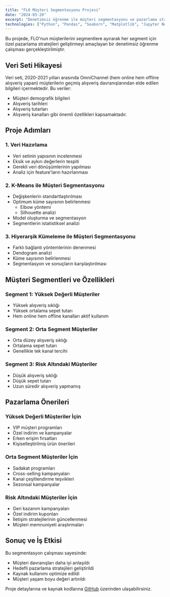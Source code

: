 ```yaml
---
title: "FLO Müşteri Segmentasyonu Projesi"
date: "2024-03-20"
excerpt: "Denetimsiz öğrenme ile müşteri segmentasyonu ve pazarlama stratejileri"
technologies: ["Python", "Pandas", "Seaborn", "Matplotlib", "Jupyter Notebook", "Data Visualization"]
---
```


Bu projede, FLO'nun müşterilerini segmentlere ayırarak her segment için özel pazarlama stratejileri geliştirmeyi amaçlayan bir denetimsiz öğrenme çalışması gerçekleştirilmiştir.

## Veri Seti Hikayesi

Veri seti, 2020-2021 yılları arasında OmniChannel (hem online hem offline alışveriş yapan) müşterilerin geçmiş alışveriş davranışlarından elde edilen bilgileri içermektedir. Bu veriler:
- Müşteri demografik bilgileri
- Alışveriş tarihleri
- Alışveriş tutarları
- Alışveriş kanalları
gibi önemli özellikleri kapsamaktadır.

## Proje Adımları

### 1. Veri Hazırlama
- Veri setinin yapısının incelenmesi
- Eksik ve aykırı değerlerin tespiti
- Gerekli veri dönüşümlerinin yapılması
- Analiz için feature'ların hazırlanması

### 2. K-Means ile Müşteri Segmentasyonu
- Değişkenlerin standartlaştırılması
- Optimum küme sayısının belirlenmesi
  - Elbow yöntemi
  - Silhouette analizi
- Model oluşturma ve segmentasyon
- Segmentlerin istatistiksel analizi

### 3. Hiyerarşik Kümeleme ile Müşteri Segmentasyonu
- Farklı bağlantı yöntemlerinin denenmesi
- Dendogram analizi
- Küme sayısının belirlenmesi
- Segmentasyon ve sonuçların karşılaştırılması

## Müşteri Segmentleri ve Özellikleri

### Segment 1: Yüksek Değerli Müşteriler
- Yüksek alışveriş sıklığı
- Yüksek ortalama sepet tutarı
- Hem online hem offline kanalları aktif kullanım

### Segment 2: Orta Segment Müşteriler
- Orta düzey alışveriş sıklığı
- Ortalama sepet tutarı
- Genellikle tek kanal tercihi

### Segment 3: Risk Altındaki Müşteriler
- Düşük alışveriş sıklığı
- Düşük sepet tutarı
- Uzun süredir alışveriş yapmamış

## Pazarlama Önerileri

### Yüksek Değerli Müşteriler İçin
- VIP müşteri programları
- Özel indirim ve kampanyalar
- Erken erişim fırsatları
- Kişiselleştirilmiş ürün önerileri

### Orta Segment Müşteriler İçin
- Sadakat programları
- Cross-selling kampanyaları
- Kanal çeşitlendirme teşvikleri
- Sezonsal kampanyalar

### Risk Altındaki Müşteriler İçin
- Geri kazanım kampanyaları
- Özel indirim kuponları
- İletişim stratejilerinin güncellenmesi
- Müşteri memnuniyeti araştırmaları

## Sonuç ve İş Etkisi

Bu segmentasyon çalışması sayesinde:
- Müşteri davranışları daha iyi anlaşıldı
- Hedefli pazarlama stratejileri geliştirildi
- Kaynak kullanımı optimize edildi
- Müşteri yaşam boyu değeri artırıldı

Proje detaylarına ve kaynak kodlarına [GitHub](https://github.com/melisacevik/Machine-Learning/blob/master/case-study/FLO_project.py) üzerinden ulaşabilirsiniz. 